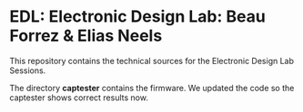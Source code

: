 # EDL: Electronic Design Lab: Beau Forrez & Elias Neels

This repository contains the technical sources for the Electronic Design Lab Sessions.

The directory **captester** contains the firmware. We updated the code so the captester shows correct results now.
